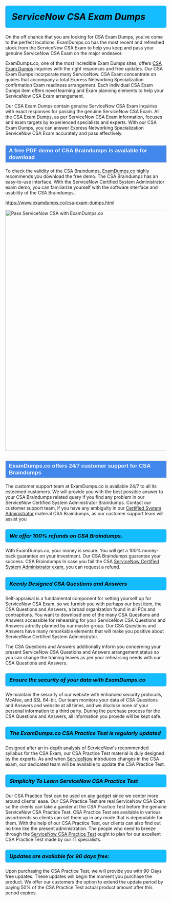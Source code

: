 <h1>                <strong><span style="display: block; color: #000000; background: #14BDFF; border: 0.5px solid #AED6F1; border-left: 3px solid #3498DB; padding: .6em; border-radius: 6px;">                     <em>ServiceNow CSA <span class="exam_variation">Exam Dumps</span> </em>                </span></strong>            </h1>                        <p>On the off chance that you are looking for CSA <span class="exam_variation">Exam Dumps</span>, you've come to the perfect locations.             ExamDumps.co has the most recent and refreshed stock from the ServiceNow CSA Exam to help you keep and pass your genuine ServiceNow CSA Exam on the major endeavor.</p>                        <p>ExamDumps.co, one of the most incredible <span class="exam_variation">Exam Dumps</span> sites, offers <a href="https://www.examdumps.co/csa-exam-dumps.html">CSA <span class="exam_variation">Exam Dumps</span></a> inquiries with the right responses and free updates. Our CSA <span class="exam_variation">Exam Dumps</span> incorporate             many ServiceNow. CSA Exam concentrate on guides that accompany a total Express Networking Specialization confirmation Exam readiness arrangement. Each individual             CSA <span class="exam_variation">Exam Dumps</span> item offers novel learning and Exam planning elements to help your ServiceNow CSA Exam arrangement.</p>                        <p>Our CSA <span class="exam_variation">Exam Dumps</span> contain genuine ServiceNow CSA Exam inquiries with exact responses for passing the genuine ServiceNow CSA Exam. All the CSA <span class="exam_variation">Exam Dumps</span>,             as per ServiceNow CSA Exam information, focuses and exam targets by experienced specialists and experts. With our CSA <span class="exam_variation">Exam Dumps</span>, you can answer             Express Networking Specialization ServiceNow CSA Exam accurately and pass effectively.</p>                        <h2 style="background: #4287ec; border: 1px solid #cccccc; padding: 5px 10px;">                <span style="color: #ffffff;">                    <span style="font-size: 11pt;">                        <span style="line-height: normal;">                            <span style="font-family: Calibri,sans-serif;">                                <strong>                                    <span style="font-size: 13.0pt;">A free PDF demo of CSA <span class="exam_variation2">Braindumps</span> is available for download</span>                                </strong>                            </span>                        </span>                    </span>                </span>            </h2>                        <p>To check the validity of the CSA <span class="exam_variation2">Braindumps</span>, <a href="https://www.examdumps.co/">ExamDumps.co</a> highly recommends you download the free demo. The CSA <span class="exam_variation2">Braindumps</span> has an easy-to-use interface.             With the ServiceNow Certified System Administrator exam demo, you can familiarize yourself with the software interface and usability of the CSA <span class="exam_variation2">Braindumps</span>.</p>                        <p><a href="https://www.examdumps.co/csa-exam-dumps.html">https://www.examdumps.co/csa-exam-dumps.html</a></p>                        <p><a href="https://www.examdumps.co/"><img src="https://www.examdumps.co//images/banners/big-sale-20-percent-discount-offer-examdumps.jpg" class="postImage" alt="Pass ServiceNow CSA with ExamDumps.co" width="750"></a></p>                            <h2 style="background: #4287ec; border: 1px solid #cccccc; padding: 5px 10px;">                <span style="color: #ffffff;">                    <span style="font-size: 11pt;">                        <span style="line-height: normal;">                            <span style="font-family: Calibri,sans-serif;">                                <strong>                                    <span style="font-size: 13.0pt;">ExamDumps.co offers 24/7 customer support for CSA <span class="exam_variation2">Braindumps</span> </span>                                </strong>                            </span>                        </span>                    </span>                </span>            </h2>                        <p>The customer support team at ExamDumps.co is available 24/7 to all its esteemed customers. We will provide you with the best possible answer to your CSA <span class="exam_variation2">Braindumps</span>            related query if you find any problem in our ServiceNow Certified System Administrator <span class="exam_variation2">Braindumps</span>. Contact our customer support team, if you have any ambiguity in             our <a href="https://www.examdumps.co/certified-system-administrator-exam-dumps.html">Certified System Administrator</a> material CSA <span class="exam_variation2">Braindumps</span>, as our customer support team will assist you</p>                        <h3>                <strong>                    <span style="display: block; color: #000000; background: #14BDFF; border: 0.5px solid #AED6F1; border-left: 3px solid #3498DB; padding: .6em; border-radius: 6px;">                        <em>We offer 100% refunds on CSA <span class="exam_variation2">Braindumps</span>.</em>                    </span>                </strong>            </h3>                        <p>With ExamDumps.co, your money is secure. You will get a 100% money-back guarantee on your investment. Our CSA <span class="exam_variation2">Braindumps</span> guarantee your success.             CSA <span class="exam_variation2">Braindumps</span> In case you fail the CSA <a href="https://www.examdumps.co/csa-exam-dumps.html">ServiceNow Certified System Administrator exam</a>, you can request a refund.</p>                        <h3>                <strong>                    <span style="display: block; color: #000000; background: #14BDFF; border: 0.5px solid #AED6F1; border-left: 3px solid #3498DB; padding: .6em; border-radius: 6px;">                        <em>Keenly Designed CSA <span class="exam_variation3">Questions and Answers</span></em>                    </span>                </strong>            </h3>                        <p>Self-appraisal is a fundamental component for setting yourself up for ServiceNow CSA Exam, so we furnish you with perhaps our best item, the CSA <span class="exam_variation3">Questions and Answers</span>,             a broad organization found in all PCs and contraptions. You want to download one of the many CSA <span class="exam_variation3">Questions and Answers</span> accessible for rehearsing for your             ServiceNow CSA <span class="exam_variation3">Questions and Answers</span> adroitly planned by our master group. Our CSA <span class="exam_variation3">Questions and Answers</span> have many remarkable elements that will make you             positive about ServiceNow Certified System Administrator.</p>                        <p>The CSA <span class="exam_variation3">Questions and Answers</span> additionally inform you concerning your present ServiceNow CSA <span class="exam_variation3">Questions and Answers</span> arrangement status so you can change the training             leaves as per your rehearsing needs with our CSA <span class="exam_variation3">Questions and Answers</span>.</p>                        <h3>                <strong>                    <span style="display: block; color: #000000; background: #14BDFF; border: 0.5px solid #AED6F1; border-left: 3px solid #3498DB; padding: .6em; border-radius: 6px;">                        <em>Ensure the security of your data with ExamDumps.co </em>                    </span>                </strong>            </h3>                        <p>We maintain the security of our website with enhanced security protocols, McAfee, and SSL 64-bit. Our team monitors your data of CSA <span class="exam_variation3">Questions and Answers</span> and website at all times,             and we disclose none of your personal information to a third party. During the purchase process for the CSA <span class="exam_variation3">Questions and Answers</span>, all information you provide will be kept safe.</p>                        <h3>                <strong>                    <span style="display: block; color: #000000; background: #14BDFF; border: 0.5px solid #AED6F1; border-left: 3px solid #3498DB; padding: .6em; border-radius: 6px;">                        <em>The ExamDumps.co CSA <span class="exam_variation4">Practice Test</span> is regularly updated </em>                    </span>                </strong>            </h3>                        <p>Designed after an in-depth analysis of ServiceNow's recommended syllabus for the CSA Exam, our CSA <span class="exam_variation4">Practice Test</span> material is duly designed by the experts.             As and when <a href="https://www.examdumps.co/servicenow-exam-dumps.html">ServiceNow</a> introduces changes in the CSA exam, our dedicated team will be available to update the CSA <span class="exam_variation4">Practice Test</span>.</p>                        <h3>                <strong>                    <span style="display: block; color: #000000; background: #14BDFF; border: 0.5px solid #AED6F1; border-left: 3px solid #3498DB; padding: .6em; border-radius: 6px;">                        <em>Simplicity To Learn ServiceNow CSA <span class="exam_variation4">Practice Test</span></em>                    </span>                </strong>            </h3>                        <p>Our CSA <span class="exam_variation4">Practice Test</span> can be used on any gadget since we center more around clients' ease. Our CSA <span class="exam_variation4">Practice Test</span> are real ServiceNow CSA Exam             so the clients can take a gander at the CSA <span class="exam_variation4">Practice Test</span> before the genuine ServiceNow CSA <span class="exam_variation4">Practice Test</span>. CSA <span class="exam_variation4">Practice Test</span> are available in various assortments             so clients can set them up in any mode that is dependable for them. With the help of our CSA <span class="exam_variation4">Practice Test</span>, our clients can also find out no time like the present administration.             The people who need to breeze through the <a href="https://www.examdumps.co/csa-exam-dumps.html">ServiceNow CSA <span class="exam_variation4">Practice Test</span></a> ought to plan for our excellent CSA <span class="exam_variation4">Practice Test</span> made by our IT specialists.</p>                        <h3>                <strong>                    <span style="display: block; color: #000000; background: #14BDFF; border: 0.5px solid #AED6F1; border-left: 3px solid #3498DB; padding: .6em; border-radius: 6px;">                        <em>Updates are available for 90 days free:</em>                    </span>                </strong>            </h3>                        <p>Upon purchasing the CSA <span class="exam_variation4">Practice Test</span>, we will provide you with 90-Days free updates. These updates will begin the moment you purchase the product.             We offer our customers the option to extend the update period by paying 50% of the CSA <span class="exam_variation4">Practice Test</span> actual product amount after this period expires.</p>                    
